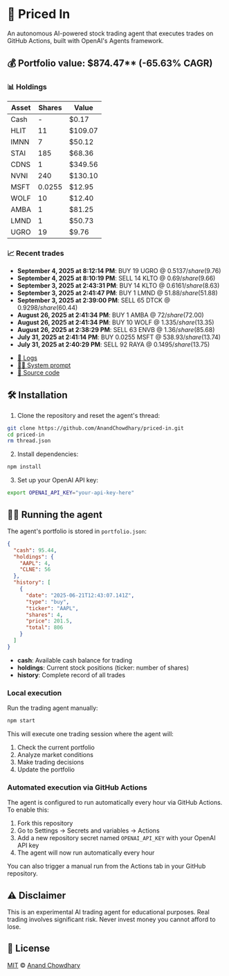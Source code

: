 # 🤖 Priced In

An autonomous AI-powered stock trading agent that executes trades on GitHub Actions, built with OpenAI's Agents framework.

<!-- auto start -->

## 💰 Portfolio value: $874.47** (-65.63% CAGR)

### 📊 Holdings

| Asset | Shares | Value |
|-------|--------|-------|
| Cash | - | $0.17 |
| HLIT | 11 | $109.07 |
| IMNN | 7 | $50.12 |
| STAI | 185 | $68.36 |
| CDNS | 1 | $349.56 |
| NVNI | 240 | $130.10 |
| MSFT | 0.0255 | $12.95 |
| WOLF | 10 | $12.40 |
| AMBA | 1 | $81.25 |
| LMND | 1 | $50.73 |
| UGRO | 19 | $9.76 |

### 📈 Recent trades

- **September 4, 2025 at 8:12:14 PM**: BUY 19 UGRO @ $0.5137/share ($9.76)
- **September 4, 2025 at 8:10:19 PM**: SELL 14 KLTO @ $0.69/share ($9.66)
- **September 3, 2025 at 2:43:31 PM**: BUY 14 KLTO @ $0.6161/share ($8.63)
- **September 3, 2025 at 2:41:47 PM**: BUY 1 LMND @ $51.88/share ($51.88)
- **September 3, 2025 at 2:39:00 PM**: SELL 65 DTCK @ $0.9298/share ($60.44)
- **August 26, 2025 at 2:41:34 PM**: BUY 1 AMBA @ $72/share ($72.00)
- **August 26, 2025 at 2:41:34 PM**: BUY 10 WOLF @ $1.335/share ($13.35)
- **August 26, 2025 at 2:38:29 PM**: SELL 63 ENVB @ $1.36/share ($85.68)
- **July 31, 2025 at 2:41:14 PM**: BUY 0.0255 MSFT @ $538.93/share ($13.74)
- **July 31, 2025 at 2:40:29 PM**: SELL 92 RAYA @ $0.1495/share ($13.75)

<!-- auto end -->

- [🧠 Logs](./agent.log)
- [🧑‍💻 System prompt](./system-prompt.md)
- [📁 Source code](./agent.ts)

## 🛠️ Installation

1. Clone the repository and reset the agent's thread:

```bash
git clone https://github.com/AnandChowdhary/priced-in.git
cd priced-in
rm thread.json
```

2. Install dependencies:

```bash
npm install
```

3. Set up your OpenAI API key:

```bash
export OPENAI_API_KEY="your-api-key-here"
```

## 🏃‍♂️ Running the agent

The agent's portfolio is stored in `portfolio.json`:

```json
{
  "cash": 95.44,
  "holdings": {
    "AAPL": 4,
    "CLNE": 56
  },
  "history": [
    {
      "date": "2025-06-21T12:43:07.141Z",
      "type": "buy",
      "ticker": "AAPL",
      "shares": 4,
      "price": 201.5,
      "total": 806
    }
  ]
}
```

- **cash**: Available cash balance for trading
- **holdings**: Current stock positions (ticker: number of shares)
- **history**: Complete record of all trades

### Local execution

Run the trading agent manually:

```bash
npm start
```

This will execute one trading session where the agent will:

1. Check the current portfolio
2. Analyze market conditions
3. Make trading decisions
4. Update the portfolio

### Automated execution via GitHub Actions

The agent is configured to run automatically every hour via GitHub Actions. To enable this:

1. Fork this repository
2. Go to Settings → Secrets and variables → Actions
3. Add a new repository secret named `OPENAI_API_KEY` with your OpenAI API key
4. The agent will now run automatically every hour

You can also trigger a manual run from the Actions tab in your GitHub repository.

## ⚠️ Disclaimer

This is an experimental AI trading agent for educational purposes. Real trading involves significant risk. Never invest money you cannot afford to lose.

## 📄 License

[MIT](./LICENSE) © [Anand Chowdhary](https://anandchowdhary.com)
